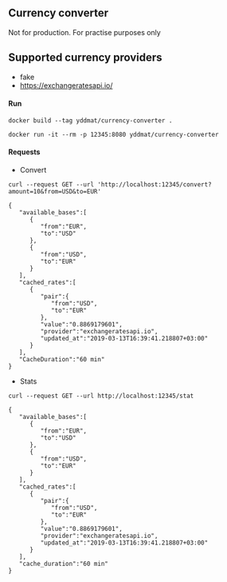 ## Currency converter
Not for production. For practise purposes only

## Supported currency providers
- fake
- https://exchangeratesapi.io/

#### Run
`docker build --tag yddmat/currency-converter .`

`docker run -it --rm -p 12345:8080 yddmat/currency-converter`

#### Requests
- Convert
```
curl --request GET --url 'http://localhost:12345/convert?amount=10&from=USD&to=EUR'
```
```
{
   "available_bases":[
      {
         "from":"EUR",
         "to":"USD"
      },
      {
         "from":"USD",
         "to":"EUR"
      }
   ],
   "cached_rates":[
      {
         "pair":{
            "from":"USD",
            "to":"EUR"
         },
         "value":"0.8869179601",
         "provider":"exchangeratesapi.io",
         "updated_at":"2019-03-13T16:39:41.218807+03:00"
      }
   ],
   "CacheDuration":"60 min"
}
```

- Stats
```
curl --request GET --url http://localhost:12345/stat
```
```
{
   "available_bases":[
      {
         "from":"EUR",
         "to":"USD"
      },
      {
         "from":"USD",
         "to":"EUR"
      }
   ],
   "cached_rates":[
      {
         "pair":{
            "from":"USD",
            "to":"EUR"
         },
         "value":"0.8869179601",
         "provider":"exchangeratesapi.io",
         "updated_at":"2019-03-13T16:39:41.218807+03:00"
      }
   ],
   "cache_duration":"60 min"
}
```